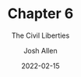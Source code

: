 ---
author: Josh Allen
date: "2022-02-15"
date_end: "2022-02-16"
draft: false
event: Pols 1101
featured: 
layout: single
links:
- icon: door-open
  icon_pack: fas
  name: Slides html
  url: "slides/Class-06-Civil-Liberties/civ-libs.html"
show_post_time: false
subtitle: The Civil Liberties
title: Chapter 6
---